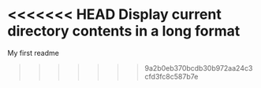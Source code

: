<<<<<<< HEAD
Display current directory contents in a long format
=======
My first readme
>>>>>>> 9a2b0eb370bcdb30b972aa24c3cfd3fc8c587b7e
